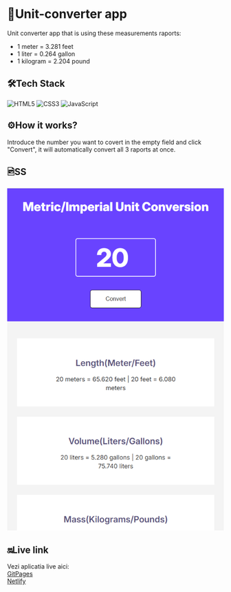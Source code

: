 # 📏Unit-converter app

Unit converter app that is using these measurements raports:<br/>
- 1 meter = 3.281 feet
- 1 liter = 0.264 gallon
- 1 kilogram = 2.204 pound

## 🛠️Tech Stack

![HTML5](https://img.shields.io/badge/-HTML5-E34F26?logo=html5&logoColor=white&style=flat) ![CSS3](https://img.shields.io/badge/-CSS3-1572B6?logo=css3&logoColor=white&style=flat) ![JavaScript](https://img.shields.io/badge/-JavaScript-F7DF1E?logo=javascript&logoColor=black&style=flat)

## ⚙️How it works?

Introduce the number you want to covert in the empty field and click "Convert", it will automatically convert all 3 raports at once.

## 🖻SS

![SS with the app](unit-converter.png)

## 🔛Live link

Vezi aplicatia live aici:<br/>
[GitPages](https://isabelamihai.github.io/unit-converter/) <br/>
[Netlify](https://unit-converter-mini.netlify.app/)
